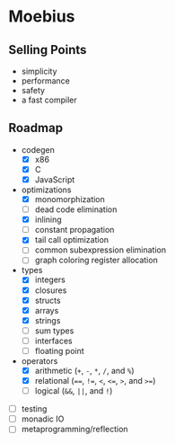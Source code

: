 # Moebius

## Selling Points

- simplicity
- performance
- safety
- a fast compiler

## Roadmap

- codegen
  - [x] x86
  - [x] C
  - [x] JavaScript
- optimizations
  - [x] monomorphization
  - [ ] dead code elimination
  - [x] inlining
  - [ ] constant propagation
  - [x] tail call optimization
  - [ ] common subexpression elimination
  - [ ] graph coloring register allocation
- types
  - [x] integers
  - [x] closures
  - [x] structs
  - [x] arrays
  - [x] strings
  - [ ] sum types
  - [ ] interfaces
  - [ ] floating point
- operators
  - [x] arithmetic (`+`, `-`, `*`, `/`, and `%`)
  - [x] relational (`==`, `!=`, `<`, `<=`, `>`, and `>=`)
  - [ ] logical (`&&`, `||`, and `!`)
- [ ] testing
- [ ] monadic IO
- [ ] metaprogramming/reflection
